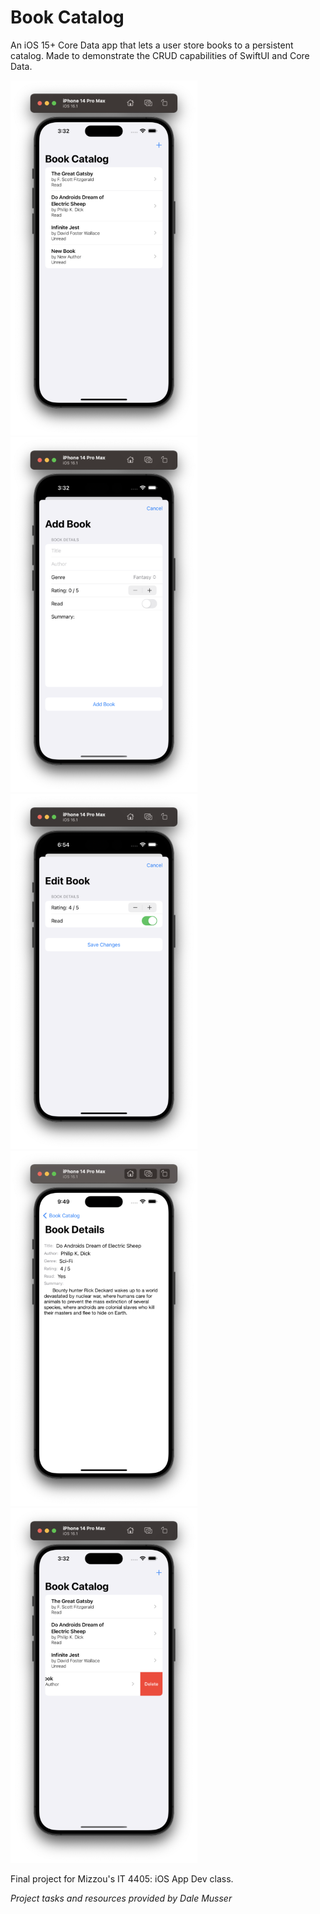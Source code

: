 # Book Catalog
An iOS 15+ Core Data app that lets a user store books to a persistent catalog. Made to demonstrate the CRUD capabilities of SwiftUI and Core Data.

![alt text](Screenshots/mainView.png "Overview") ![alt text](Screenshots/addBook.png "Add Books") ![alt text](Screenshots/editBook.png "Edit Books") ![alt text](Screenshots/bookDetails.png "Book Details") ![alt text](Screenshots/deleteItems.png "Delete Books")

Final project for Mizzou's IT 4405: iOS App Dev class.

*Project tasks and resources provided by Dale Musser*
